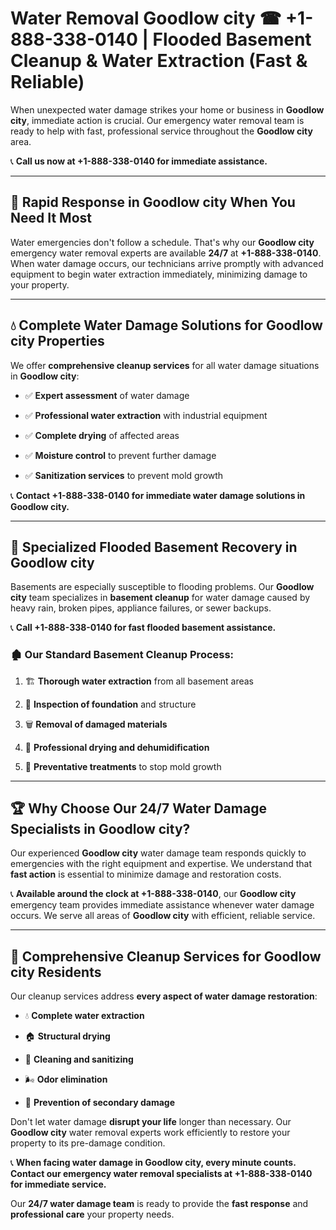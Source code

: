 # Water Removal Goodlow city ☎ +1-888-338-0140 | Flooded Basement Cleanup & Water Extraction (Fast & Reliable)

When unexpected water damage strikes your home or business in **Goodlow city**, immediate action is crucial. Our emergency water removal team is ready to help with fast, professional service throughout the **Goodlow city** area. 

📞 **Call us now at +1-888-338-0140 for immediate assistance.**
---
## 🚀 Rapid Response in Goodlow city When You Need It Most
Water emergencies don't follow a schedule. That's why our **Goodlow city** emergency water removal experts are available **24/7** at **+1-888-338-0140**. When water damage occurs, our technicians arrive promptly with advanced equipment to begin water extraction immediately, minimizing damage to your property.
---
## 💧 Complete Water Damage Solutions for Goodlow city Properties
We offer **comprehensive cleanup services** for all water damage situations in **Goodlow city**:
- ✅ **Expert assessment** of water damage  
- ✅ **Professional water extraction** with industrial equipment  
- ✅ **Complete drying** of affected areas  
- ✅ **Moisture control** to prevent further damage  
- ✅ **Sanitization services** to prevent mold growth  
📞 **Contact +1-888-338-0140 for immediate water damage solutions in Goodlow city.**
---
## 🌊 Specialized Flooded Basement Recovery in Goodlow city
Basements are especially susceptible to flooding problems. Our **Goodlow city** team specializes in **basement cleanup** for water damage caused by heavy rain, broken pipes, appliance failures, or sewer backups. 
📞 **Call +1-888-338-0140 for fast flooded basement assistance.**
### 🏚️ Our Standard Basement Cleanup Process:
1. 🏗️ **Thorough water extraction** from all basement areas  
2. 🔎 **Inspection of foundation** and structure  
3. 🗑️ **Removal of damaged materials**  
4. 💨 **Professional drying and dehumidification**  
5. 🚫 **Preventative treatments** to stop mold growth  
---
## 🏆 Why Choose Our 24/7 Water Damage Specialists in Goodlow city?
Our experienced **Goodlow city** water damage team responds quickly to emergencies with the right equipment and expertise. We understand that **fast action** is essential to minimize damage and restoration costs.
📞 **Available around the clock at +1-888-338-0140**, our **Goodlow city** emergency team provides immediate assistance whenever water damage occurs. We serve all areas of **Goodlow city** with efficient, reliable service.
---
## 🧹 Comprehensive Cleanup Services for Goodlow city Residents
Our cleanup services address **every aspect of water damage restoration**:
- 💧 **Complete water extraction**  
- 🏠 **Structural drying**  
- 🧼 **Cleaning and sanitizing**  
- 🌬️ **Odor elimination**  
- 🚫 **Prevention of secondary damage**  
Don't let water damage **disrupt your life** longer than necessary. Our **Goodlow city** water removal experts work efficiently to restore your property to its pre-damage condition.
📞 **When facing water damage in Goodlow city, every minute counts. Contact our emergency water removal specialists at +1-888-338-0140 for immediate service.**
Our **24/7 water damage team** is ready to provide the **fast response** and **professional care** your property needs.
